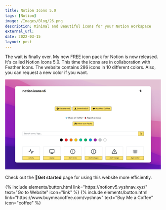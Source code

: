 ```yaml
---
title: Notion Icons 5.0
tags: [Notion]
image: /Images/Blog/26.png
description: Minimal and Beautiful icons for your Notion Workspace
external_url: 
date: 2022-03-15
layout: post
---
```


The wait is finally over. My new FREE icon pack for Notion is now released. It's called Notion Icons 5.0. This time the icons are in collaboration with Feather Icons. The website contains 286 icons in 10 different colors. Also, you can request a new color if you want.

![Notion Icons 5.0](/Images/Blog/26-1.png "Notion Icons 5.0")

Check out the 🧭**Get started** page for using this website more efficiently.

<p class="text-center">
{% include elements/button.html link="https://notionv5.vyshnav.xyz/" text="Go to Website" icon="link" %}
{% include elements/button.html link="https://www.buymeacoffee.com/vyshnav" text="Buy Me a Coffee" icon="coffee" %}
</p>